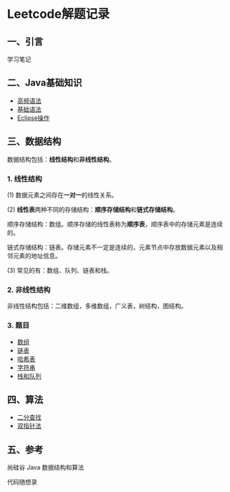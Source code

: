 # Leetcode解题记录
## 一、引言
学习笔记
## 二、Java基础知识
- [高频语法](/Java基础知识/高频语法.md)
- [基础语法](/Java基础知识/基础语法.md)
- [Eclipse操作](/Java基础知识/Eclipse操作.md)
## 三、数据结构
数据结构包括：**线性结构**和**非线性结构**。
### 1. 线性结构
(1) 数据元素之间存在**一对一**的线性关系。  

(2) **线性表**两种不同的存储结构：**顺序存储结构**和**链式存储结构**。  

顺序存储结构：数组。顺序存储的线性表称为**顺序表**，顺序表中的存储元素是连续的。  

链式存储结构：链表。存储元素不一定是连续的，元素节点中存放数据元素以及相邻元素的地址信息。

(3) 常见的有：数组、队列、链表和栈。
### 2. 非线性结构
非线性结构包括：二维数组，多维数组，广义表，树结构，图结构。
### 3. 题目
- [数组](/Data%20Structure/Array%20and%20Matrix.md)
- [链表](/Data%20Structure/Linked%20List.md)
- [哈希表](/Data%20Structure/哈希表.md)
- [字符串](/Data%20Structure/字符串.md)
- [栈和队列](/Data%20Structure/Stack%20and%20Queue.md)
## 四、算法
- [二分查找](/Algorithm/二分查找.md)
- [双指针法](/Algorithm/双指针法.md)
## 五、参考
尚硅谷 Java 数据结构和算法

代码随想录
